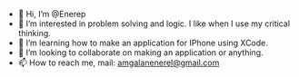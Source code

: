 - 👋 Hi, I’m @Enerep
- 👀 I’m interested in problem solving and logic. I like when I use my critical thinking.
- 🌱 I’m learning how to make an application for IPhone using XCode.
- 💞️ I’m looking to collaborate on making an application or anything.
- 📫 How to reach me, mail: amgalanenerel@gmail.com

<!---
Enerep/Enerep is a ✨ special ✨ repository because its `README.md` (this file) appears on your GitHub profile.
You can click the Preview link to take a look at your changes.
--->
